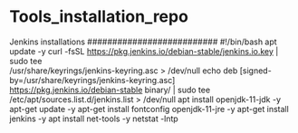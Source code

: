 # Tools_installation_repo

Jenkins installations 
##########################
#!/bin/bash
apt update -y
curl -fsSL https://pkg.jenkins.io/debian-stable/jenkins.io.key | sudo tee \
    /usr/share/keyrings/jenkins-keyring.asc > /dev/null
echo deb [signed-by=/usr/share/keyrings/jenkins-keyring.asc] \
    https://pkg.jenkins.io/debian-stable binary/ | sudo tee \
    /etc/apt/sources.list.d/jenkins.list > /dev/null
apt install openjdk-11-jdk -y
apt-get update -y
apt-get install fontconfig openjdk-11-jre -y
apt-get install jenkins -y
apt install net-tools -y
netstat -lntp
